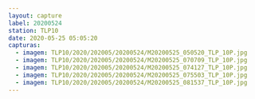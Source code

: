 ```yaml
---
layout: capture
label: 20200524
station: TLP10
date: 2020-05-25 05:05:20
capturas:
  - imagem: TLP10/2020/202005/20200524/M20200525_050520_TLP_10P.jpg
  - imagem: TLP10/2020/202005/20200524/M20200525_070709_TLP_10P.jpg
  - imagem: TLP10/2020/202005/20200524/M20200525_074127_TLP_10P.jpg
  - imagem: TLP10/2020/202005/20200524/M20200525_075503_TLP_10P.jpg
  - imagem: TLP10/2020/202005/20200524/M20200525_081537_TLP_10P.jpg
---
```

